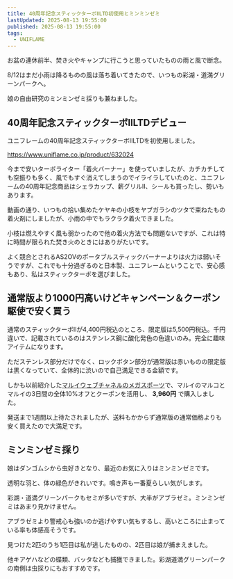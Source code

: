 ```yaml
---
title: 40周年記念スティックターボⅡLTD初使用とミンミンゼミ
lastUpdated: 2025-08-13 19:55:00
published: 2025-08-13 19:55:00
tags:
  - UNIFLAME
---
```


お盆の連休前半、焚き火やキャンプに行こうと思っていたものの雨と風で断念。

8/12はまだ小雨は降るものの風は落ち着いてきたので、いつもの彩湖・道満グリーンパークへ。

娘の自由研究のミンミンゼミ採りも兼ねました。

<YouTube id="rD2dXaKXPtQ" title="40周年記念スティックターボⅡLTD初使用とミンミンゼミ" aspect="9:16" />

## 40周年記念スティックターボⅡLTDデビュー

ユニフレームの40周年記念スティックターボⅡLTDを初使用しました。

https://www.uniflame.co.jp/product/632024

今まで安いターボライター「着火バーナー」を使っていましたが、カチカチしても空振りも多く、風でもすぐ消えてしまうのでイライラしていたのと、ユニフレームの40周年記念商品はシェラカップ、薪グリルⅡ、シールも買ったし、勢いもあります。

動画の通り、いつもの拾い集めたケヤキの小枝をヤブガラシのツタで束ねたもの着火剤にしましたが、小雨の中でもラクラク着火できました。

小枝は燃えやすく風も弱かったので他の着火方法でも問題ないですが、これは特に時間が限られた焚き火のときにはありがたいです。

よく競合とされるAS2OVのポータブルスティックバーナーよりは火力は弱いそうですが、これでも十分過ぎるのと日本製、ユニフレームということで、安心感もあり、私はスティックターボを選びました。


## 通常版より1000円高いけどキャンペーン＆クーポン駆使で安く買う

通常のスティックターボⅡが4,400円税込のところ、限定版は5,500円税込。千円違いで、記載されているのはステンレス鋼に酸化発色の色違いのみ。完全に趣味アイテムになります。

ただステンレス部分だけでなく、ロックボタン部分が通常版は赤いものの限定版は黒くなっていて、全体的に渋いので自己満足できる金額です。

しかも以前紹介した[マルイウェブチャネルのメガスポーツ](/takibi/uniflame-yasuku)で、マルイのマルコとマルイの3日間の全体10%オフとクーポンを活用し、 **3,960円** で購入しました。

発送まで1週間以上待たされましたが、送料もかからず通常版の通常価格よりも安く買えたので大満足です。


## ミンミンゼミ採り

娘はダンゴムシから虫好きとなり、最近のお気に入りはミンミンゼミです。

透明な羽と、体の緑色がきれいです。鳴き声も一番夏らしい気がします。

彩湖・道満グリーンパークもセミが多いですが、大半がアブラゼミ。ミンミンゼミはあまり見かけません。

アブラゼミより警戒心も強いのか逃げやすい気もするし、高いところに止まっている率も体感高そうです。

見つけた2匹のうち1匹目は私が逃したものの、2匹目は娘が捕まえました。

他キアゲハなどの蝶類、バッタなども捕獲できました。彩湖道満グリーンパークの南側は虫採りにもおすすめです。
